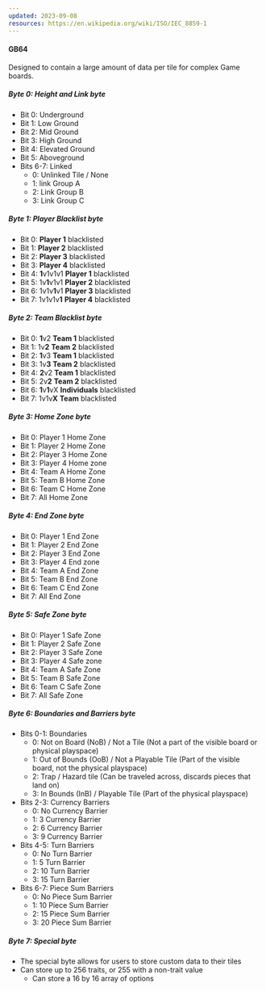 ```yaml
---
updated: 2023-09-08
resources: https://en.wikipedia.org/wiki/ISO/IEC_8859-1
---
```

#### GB64
Designed to contain a large amount of data per tile for complex Game boards.
##### Byte 0: Height and Link byte
- Bit 0: Underground
- Bit 1: Low Ground
- Bit 2: Mid Ground
- Bit 3: High Ground
- Bit 4: Elevated Ground
- Bit 5: Aboveground
- Bits 6-7: Linked
	- 0: Unlinked Tile / None
	- 1: link Group A
	- 2: Link Group B
	- 3: Link Group C
##### Byte 1: Player Blacklist byte
- Bit 0: **Player 1** blacklisted
- Bit 1: **Player 2** blacklisted
- Bit 2: **Player 3** blacklisted
- Bit 3: **Player 4** blacklisted
- Bit 4: **1**v1v1v1 **Player 1** blacklisted
- Bit 5: 1v**1**v1v1 **Player 2** blacklisted
- Bit 6: 1v1v**1**v1 **Player 3** blacklisted
- Bit 7: 1v1v1v**1** **Player 4** blacklisted
##### Byte 2: Team Blacklist byte
- Bit 0: **1**v2 **Team 1** blacklisted
- Bit 1: 1v**2** **Team 2** blacklisted
- Bit 2: **1**v3 **Team 1** blacklisted
- Bit 3: 1v**3** **Team 2** blacklisted
- Bit 4: **2**v2 **Team 1** blacklisted
- Bit 5: 2v**2** **Team 2** blacklisted
- Bit 6: **1**v**1**vX **Individuals** blacklisted
- Bit 7: 1v1v**X** **Team** blacklisted
##### Byte 3: Home Zone byte
- Bit 0: Player 1 Home Zone
- Bit 1: Player 2 Home Zone
- Bit 2: Player 3 Home Zone
- Bit 3: Player 4 Home zone
- Bit 4: Team A Home Zone
- Bit 5: Team B Home Zone
- Bit 6: Team C Home Zone
- Bit 7: All Home Zone
##### Byte 4: End Zone byte
- Bit 0: Player 1 End Zone
- Bit 1: Player 2 End Zone
- Bit 2: Player 3 End Zone
- Bit 3: Player 4 End zone
- Bit 4: Team A End Zone
- Bit 5: Team B End Zone
- Bit 6: Team C End Zone
- Bit 7: All End Zone
##### Byte 5: Safe Zone byte
- Bit 0: Player 1 Safe Zone
- Bit 1: Player 2 Safe Zone
- Bit 2: Player 3 Safe Zone
- Bit 3: Player 4 Safe zone
- Bit 4: Team A Safe Zone
- Bit 5: Team B Safe Zone
- Bit 6: Team C Safe Zone
- Bit 7: All Safe Zone
##### Byte 6: Boundaries and Barriers byte
- Bits 0-1: Boundaries
	- 0: Not on Board (NoB) / Not a Tile (Not a part of the visible board or physical playspace)
	- 1: Out of Bounds (OoB) / Not a Playable Tile (Part of the visible board, not the physical playspace)
	- 2: Trap / Hazard tile (Can be traveled across, discards pieces that land on)
	- 3: In Bounds (InB) / Playable Tile (Part of the physical playspace)
- Bits 2-3: Currency Barriers
	- 0: No Currency Barrier
	- 1: 3 Currency Barrier
	- 2: 6 Currency Barrier
	- 3: 9 Currency Barrier
- Bits 4-5: Turn Barriers
	- 0: No Turn Barrier
	- 1: 5 Turn Barrier
	- 2: 10 Turn Barrier
	- 3: 15 Turn Barrier
- Bits 6-7: Piece Sum Barriers
	- 0: No Piece Sum Barrier
	- 1: 10 Piece Sum Barrier
	- 2: 15 Piece Sum Barrier
	- 3: 20 Piece Sum Barrier
##### Byte 7: Special byte
- The special byte allows for users to store custom data to their tiles
- Can store up to 256 traits, or 255 with a non-trait value
	- Can store a 16 by 16 array of options
